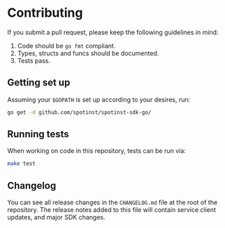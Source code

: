 # Contributing

If you submit a pull request, please keep the following guidelines in mind:

1. Code should be `go fmt` compliant.
2. Types, structs and funcs should be documented.
3. Tests pass.

## Getting set up

Assuming your `$GOPATH` is set up according to your desires, run:

```sh
go get -d github.com/spotinst/spotinst-sdk-go/
```

## Running tests

When working on code in this repository, tests can be run via:

```sh
make test
```

## Changelog

You can see all release changes in the `CHANGELOG.md` file at the root of the
repository. The release notes added to this file will contain service client
updates, and major SDK changes.